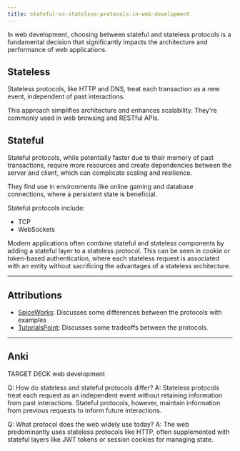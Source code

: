 ```yaml
---
title: stateful-vs-stateless-protocols-in-web-development
---
```

In web development, choosing between stateful and stateless protocols is a fundamental decision that significantly impacts the architecture and performance of web applications.

## Stateless

Stateless protocols, like HTTP and DNS, treat each transaction as a new event, independent of past interactions. 

This approach simplifies architecture and enhances scalability. They're commonly used in web browsing and RESTful APIs.

## Stateful

Stateful protocols, while potentially faster due to their memory of past transactions, require more resources and create dependencies between the server and client, which can complicate scaling and resilience.

They find use in environments like online gaming and database connections, where a persistent state is beneficial.

Stateful protocols include:
- TCP
- WebSockets

Modern applications often combine stateful and stateless components by adding a stateful layer to a stateless protocol. This can be seen in cookie or token-based authentication, where each stateless request is associated with an entity without sacrificing the advantages of a stateless architecture.

----
## Attributions
- [SpiceWorks](https://www.spiceworks.com/tech/cloud/articles/stateful-vs-stateless/): Discusses some differences between the protocols with examples
- [TutorialsPoint](https://www.tutorialspoint.com/difference-between-stateless-and-stateful-protocols): Discusses some tradeoffs between the protocols.

---
## Anki

TARGET DECK
web development

Q: How do stateless and stateful protocols differ?
A: Stateless protocols treat each request as an independent event without retaining information from past interactions. Stateful protocols, however, maintain information from previous requests to inform future interactions.
<!--ID: 1699901012492-->


Q: What protocol does the web widely use today?
A: The web predominantly uses stateless protocols like HTTP, often supplemented with stateful layers like JWT tokens or session cookies for managing state.
<!--ID: 1699901012497-->
